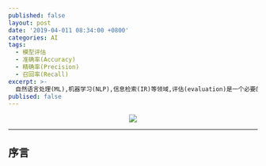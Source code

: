 ```yaml
---
published: false
layout: post
date: '2019-04-011 08:34:00 +0800'
categories: AI
tags:
  - 模型评估
  - 准确率(Accuracy)
  - 精确率(Precision)
  - 召回率(Recall)
excerpt: >-
  自然语言处理(ML),机器学习(NLP),信息检索(IR)等领域,评估(evaluation)是一个必要的工作,而其评价指标往往有如下几点:准确率(accuracy),精确率(Precision),召回率(Recall)和综合评价指标(F1-Measure)。
publised: false
---
```

<div align="center"><img src="https://www.bobinsun.cn/assets/images/logo-top.jpg"/></div>

---

## 序言



